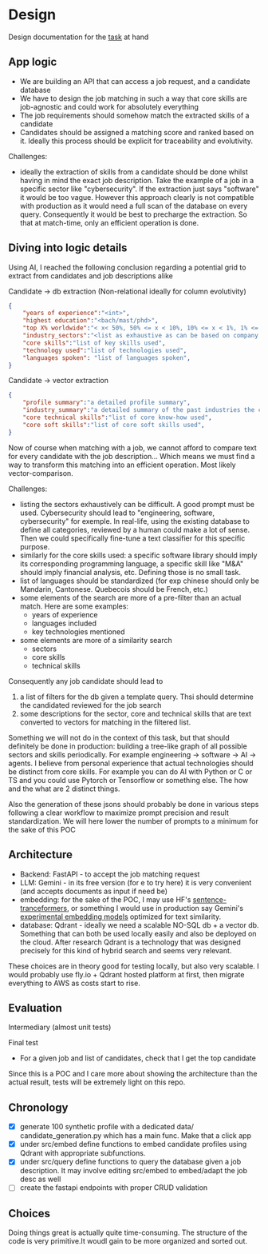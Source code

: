 # Design

Design documentation for the [task](Task.md) at hand

## App logic

- We are building an API that can access a job request, and a candidate database
- We have to design the job matching in such a way that core skills are job-agnostic and could work for absolutely everything
- The job requirements should somehow match the extracted skills of a candidate
- Candidates should be assigned a matching score and ranked based on it. Ideally this process should be explicit for traceability and evolutivity.

Challenges:

- ideally the extraction of skills from a candidate should be done whilst having in mind the exact job description. Take the example of a job in a specific sector like "cybersecurity". If the extraction just says "software" it would be too vague. However this approach clearly is not compatible with production as it would need a full scan of the database on every query. Consequently it would be best to precharge the extraction. So that at match-time, only an efficient operation is done.
  
## Diving into logic details

Using AI, I reached the following conclusion regarding a potential grid to extract from candidates and job descriptions alike

Candidate -> db extraction (Non-relational ideally for column evolutivity)

```json
{
    "years of experience":"<int>",
    "highest education":"<bach/mast/phd>",
    "top X% worldwide":"< x< 50%, 50% <= x < 10%, 10% <= x < 1%, 1% <= x < 0.1%, x >= 0.1% >",
    "industry_sectors":"<list as exhaustive as can be based on company names and job desc: >",
    "core skills":"list of key skills used",
    "technology used":"list of technologies used",
    "languages spoken": "list of languages spoken",
}
```

Candidate -> vector extraction

```json
{
    "profile summary":"a detailed profile summary",
    "industry_summary":"a detailed summary of the past industries the candidate worked in",
    "core technical skills":"list of core know-how used",
    "core soft skills":"list of core soft skills used",
}
```

Now of course when matching with a job, we cannot afford to compare text for every candidate with the job description... Which means we must find a way to transform this matching into an efficient operation. Most likely vector-comparison.

Challenges:

- listing the sectors exhaustively can be difficult. A good prompt must be used. Cybersecurity should lead to "engineering, software, cybersecurity" for exemple. In real-life, using the existing database to define all categories, reviewed by a human could make a lot of sense. Then we could specifically fine-tune a text classifier for this specific purpose.
- similarly for the core skills used: a specific software library should imply its corresponding programming language, a specific skill like "M&A" should imply financial analysis, etc. Defining those is no small task.
- list of languages should be standardized (for exp chinese should only be Mandarin, Cantonese. Quebecois should be French, etc.)
- some elements of the search are more of a pre-filter than an actual match. Here are some examples:
  - years of experience
  - languages included
  - key technologies mentioned
- some elements are more of a similarity search
  - sectors
  - core skills
  - technical skills

Consequently any job candidate should lead to

1. a list of filters for the db given a template query. Thsi should determine the candidated reviewed for the job search
2. some descriptions for the sector, core and technical skills that are text converted to vectors for matching in the filtered list.

Something we will not do in the context of this task, but that should definitely be done in production: building a tree-like graph of all possible sectors and skills periodically. For example engineering -> software -> AI -> agents.
I believe from personal experience that actual technologies should be distinct from core skills. For example you can do AI with Python or C or TS and you could use Pytorch or Tensorflow or something else. The how and the what are 2 distinct things.

Also the generation of these jsons should probably be done in various steps following a clear workflow to maximize prompt precision and result standardization. We will here lower the number of prompts to a minimum for the sake of this POC

## Architecture

- Backend: FastAPI - to accept the job matching request
- LLM: Gemini - in its free version (for e to try here) it is very convenient (and accepts documents as input if need be)
- embedding: for the sake of the POC, I may use HF's [sentence-tranceformers](https://huggingface.co/sentence-transformers/all-MiniLM-L6-v2), or something I would use in production say Gemini's [experimental embedding models](https://ai.google.dev/gemini-api/docs/embeddings) optimized for text similarity.
- database: Qdrant - ideally we need a scalable NO-SQL db + a vector db. Something that can both be used locally easily and also be deployed on the cloud. After research Qdrant is a technology that was designed precisely for this kind of hybrid search and seems very relevant.

These choices are in theory good for testing locally, but also very scalable.
I would probably use fly.io + Qdrant hosted platform at first, then migrate everything to AWS as costs start to rise.

## Evaluation

Intermediary (almost unit tests)

Final test

- For a given job and list of candidates, check that I get the top candidate

Since this is a POC and I care more about showing the architecture than the actual result, tests will be extremely light on this repo.

## Chronology

- [x] generate 100 synthetic profile with a dedicated data/ candidate_generation.py which has a main func. Make that a click app
- [x] under src/embed define functions to embed candidate profiles using Qdrant with appropriate subfunctions.
- [x] under src/query define functions to query the database given a job description. It may involve editing src/embed to embed/adapt the job desc as well
- [ ] create the fastapi endpoints with proper CRUD validation

## Choices

Doing things great is actually quite time-consuming. The structure of the code is very primitive.It woudl gain to be more organized and sorted out.
